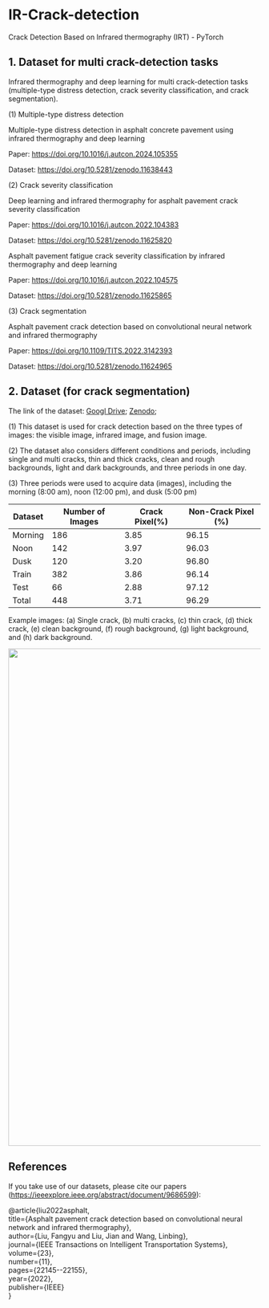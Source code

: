 # IR-Crack-detection
Crack Detection Based on Infrared thermography (IRT) - PyTorch

## 1. Dataset for multi crack-detection tasks

Infrared thermography and deep learning for multi crack-detection tasks (multiple-type distress detection, crack severity classification, and crack segmentation).

(1) Multiple-type distress detection

Multiple-type distress detection in asphalt concrete pavement using infrared thermography and deep learning

Paper: https://doi.org/10.1016/j.autcon.2024.105355 

Dataset: https://doi.org/10.5281/zenodo.11638443 

(2) Crack severity classification

Deep learning and infrared thermography for asphalt pavement crack severity classification

Paper: https://doi.org/10.1016/j.autcon.2022.104383 

Dataset: https://doi.org/10.5281/zenodo.11625820 

Asphalt pavement fatigue crack severity classification by infrared thermography and deep learning

Paper: https://doi.org/10.1016/j.autcon.2022.104575 

Dataset: https://doi.org/10.5281/zenodo.11625865 

(3) Crack segmentation

Asphalt pavement crack detection based on convolutional neural network and infrared thermography

Paper: https://doi.org/10.1109/TITS.2022.3142393 

Dataset: https://doi.org/10.5281/zenodo.11624965

## 2. Dataset (for crack segmentation)

The link of the dataset: [Googl Drive](https://drive.google.com/drive/folders/1r8jHJYm63awg21wTYRYMb6z_Xu1keoHq?usp=sharing); [Zenodo](https://doi.org/10.5281/zenodo.11624965);

(1) This dataset is used for crack detection based on the three types of images: the visible image, infrared image, and fusion image.

(2) The dataset also considers different conditions and periods, including single and multi cracks, thin and thick cracks, clean and rough backgrounds, light and dark backgrounds, and three periods in one day.

(3) Three periods were used to acquire data (images), including the morning (8:00 am), noon (12:00 pm), and dusk (5:00 pm)

| Dataset | Number of Images | Crack Pixel(%) | Non-Crack Pixel (%)|
|---|---|---|---|
| Morning | 186 | 3.85 | 96.15 |
| Noon | 142 | 3.97 | 96.03 |
| Dusk | 120 | 3.20 | 96.80 |
| Train | 382 | 3.86 | 96.14 |
| Test | 66 | 2.88 | 97.12 |
| Total | 448 | 3.71 | 96.29 |


Example images: 
(a) Single crack, (b) multi cracks, (c) thin crack, (d) thick crack, (e) clean background, (f) rough background, (g) light background, and (h) dark background.

<img width="651.2" height="991.2" src="https://user-images.githubusercontent.com/62622741/150647460-712ed41b-8193-46b9-8fe3-a332facf8541.jpg"/>


## References
If you take use of our datasets, please cite our papers (https://ieeexplore.ieee.org/abstract/document/9686599):

@article{liu2022asphalt,  
  title={Asphalt pavement crack detection based on convolutional neural network and infrared thermography},  
  author={Liu, Fangyu and Liu, Jian and Wang, Linbing},  
  journal={IEEE Transactions on Intelligent Transportation Systems},  
  volume={23},  
  number={11},  
  pages={22145--22155},  
  year={2022},  
  publisher={IEEE}  
}


